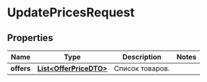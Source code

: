 

# UpdatePricesRequest

## Properties

Name | Type | Description | Notes
------------ | ------------- | ------------- | -------------
**offers** | [**List&lt;OfferPriceDTO&gt;**](OfferPriceDTO.md) | Список товаров. | 




